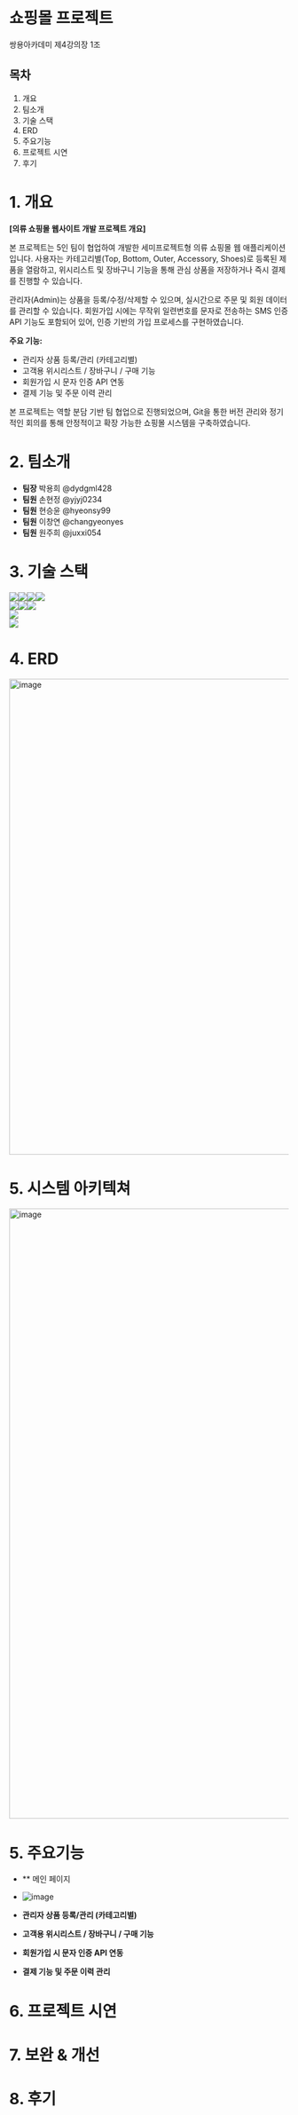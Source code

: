 # 쇼핑몰 프로젝트
쌍용아카데미 제4강의장 1조

## 목차
1. 개요
2. 팀소개
3. 기술 스택
4. ERD
5. 주요기능
6. 프로젝트 시연
7. 후기

# 1. 개요
**[의류 쇼핑몰 웹사이트 개발 프로젝트 개요]**

본 프로젝트는 5인 팀이 협업하여 개발한 세미프로젝트형 의류 쇼핑몰 웹 애플리케이션입니다. 사용자는 카테고리별(Top, Bottom, Outer, Accessory, Shoes)로 등록된 제품을 열람하고, 위시리스트 및 장바구니 기능을 통해 관심 상품을 저장하거나 즉시 결제를 진행할 수 있습니다.

관리자(Admin)는 상품을 등록/수정/삭제할 수 있으며, 실시간으로 주문 및 회원 데이터를 관리할 수 있습니다. 회원가입 시에는 무작위 일련번호를 문자로 전송하는 SMS 인증 API 기능도 포함되어 있어, 인증 기반의 가입 프로세스를 구현하였습니다.

**주요 기능:**
+ 관리자 상품 등록/관리 (카테고리별)
+ 고객용 위시리스트 / 장바구니 / 구매 기능
+ 회원가입 시 문자 인증 API 연동
+ 결제 기능 및 주문 이력 관리

본 프로젝트는 역할 분담 기반 팀 협업으로 진행되었으며, Git을 통한 버전 관리와 정기적인 회의를 통해 안정적이고 확장 가능한 쇼핑몰 시스템을 구축하였습니다.

# 2. 팀소개
+ **팀장**  박용희 @dydgml428
+ **팀원**  손현정 @yjyj0234
+ **팀원**  현승윤 @hyeonsy99
+ **팀원**  이창연 @changyeonyes
+ **팀원**  원주희 @juxxi054


# 3. 기술 스택
  <img src="https://img.shields.io/badge/java-007396?style=for-the-badge&logo=java&logoColor=white"><img src="https://img.shields.io/badge/css-1572B6?style=for-the-badge&logo=css3&logoColor=white"><img src="https://img.shields.io/badge/javascript-F7DF1E?style=for-the-badge&logo=javascript&logoColor=black"><img src="https://img.shields.io/badge/jquery-0769AD?style=for-the-badge&logo=jquery&logoColor=white"><br>
  <img src="https://img.shields.io/badge/mysql-4479A1?style=for-the-badge&logo=mysql&logoColor=white"><img src="https://img.shields.io/badge/amazonaws-232F3E?style=for-the-badge&logo=amazonaws&logoColor=white"><img src="https://img.shields.io/badge/apache tomcat-F8DC75?style=for-the-badge&logo=apachetomcat&logoColor=white"><br>
  <img src="https://img.shields.io/badge/github-181717?style=for-the-badge&logo=github&logoColor=white"><br><img src="https://img.shields.io/badge/bootstrap-7952B3?style=for-the-badge&logo=bootstrap&logoColor=white">
  
# 4. ERD
<img width="858" alt="image" src="https://github.com/user-attachments/assets/7a299fab-a8ce-46ed-90e6-ed0f5749b5d3" />

# 5. 시스템 아키텍쳐
<img width="1100" alt="image" src="https://github.com/user-attachments/assets/d6e05f9d-fce7-4314-86df-ea76eff38033" />



# 5. 주요기능
+ ** 메인 페이지
+ ![image](https://github.com/user-attachments/assets/a4b2cdc9-114b-4473-99af-1d2f486031b1)

+ **관리자 상품 등록/관리 (카테고리별)**
 
+ **고객용 위시리스트 / 장바구니 / 구매 기능**
 
+ **회원가입 시 문자 인증 API 연동**
  
+ **결제 기능 및 주문 이력 관리**
  
# 6. 프로젝트 시연

# 7. 보완 & 개선 

# 8. 후기







